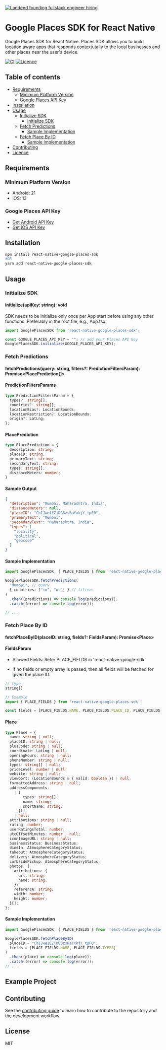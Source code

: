 [![Landeed founding fullstack engineer hiring](https://github.com/user-attachments/assets/f5298bfc-cf7f-42d2-842c-4e2e815165af)](https://www.ycombinator.com/companies/landeed/jobs/1RGlF1W-founding-fullstack-engineer-react-react-native-any-backend-india)


# Google Places SDK for React Native

Google Places SDK for React Native. Places SDK allows you to build location aware apps that responds contextutally to the local businesses and other places near the user's device.

[![CI](https://github.com/Kroniac/react-native-google-places-sdk/actions/workflows/ci.yml/badge.svg)](https://github.com/Kroniac/react-native-google-places-sdk/actions/workflows/ci.yml)
[![Licence](https://img.shields.io/github/license/Kroniac/react-native-google-places-sdk)](https://opensource.org/licenses/MIT)

## Table of contents

- [Requirements](#requirements)
  - [Minimum Platform Version](#minimum-platform-version)
  - [Google Places API Key](#google-places-api-key)
- [Installation](#installation)
- [Usage](#usage)
  - [Initialize SDK](#initialize-sdk)
    - [Initialize SDK](#initialize-sdk)
  - [Fetch Predictions](#fetch-predictions)
    - [Sample Implementation](#sample-implementation)
  - [Fetch Place By ID](#fetch-place-by-id)
    - [Sample Implementation](#sample-implementation-1)
- [Contributing](#contributing)
- [Licence](#license)

## Requirements

### Minimum Platform Version

- Android: 21
- iOS: 13

### Google Places API Key

- [Get Android API Key](https://developers.google.com/maps/documentation/places/android-sdk/get-api-key)
- [Get iOS API Key](https://developers.google.com/maps/documentation/places/ios-sdk/get-api-key)

## Installation

```sh
npm install react-native-google-places-sdk
#OR
yarn add react-native-google-places-sdk
```

## Usage

### Initialize SDK

#### initialize(apiKey: string): void

SDK needs to be initialize only once per App start before using any other functions. Preferably in the root file, e.g., App.tsx.

```ts
import GooglePlacesSDK from 'react-native-google-places-sdk';

const GOOGLE_PLACES_API_KEY = ""; // add your Places API key
GooglePlacesSDK.initialize(GOOGLE_PLACES_API_KEY);
```

### Fetch Predictions

#### fetchPredictions(query: string, filters?: PredictionFiltersParam): Promise<PlacePrediction[]>

#### PredictionFiltersParams

```ts
type PredictionFiltersParam = {
  types?: string[];
  countries?: string[];
  locationBias?: LocationBounds;
  locationRestriction?: LocationBounds;
  origin?: LatLng;
};
```

#### PlacePrediction

```ts
type PlacePrediction = {
  description: string;
  placeID: string;
  primaryText: string;
  secondaryText: string;
  types: string[];
  distanceMeters: number;
}
```

#### Sample Output

```json
{
  "description": "Mumbai, Maharashtra, India",
  "distanceMeters": null,
  "placeID": "ChIJwe1EZjDG5zsRaYxkjY_tpF0",
  "primaryText": "Mumbai",
  "secondaryText": "Maharashtra, India",
  "types": [
    "locality",
    "political",
    "geocode"
  ]
}
```

#### Sample Implementation

```ts
import GooglePlacesSDK, { PLACE_FIELDS } from 'react-native-google-places-sdk';

GooglePlacesSDK.fetchPredictions(
  "Mumbai", // query
  { countries: ["in", "us"] } // filters
)
  .then((predictions) => console.log(predictions));
  .catch((error) => console.log(error));

// ...
```

### Fetch Place By ID

#### fetchPlaceByID(placeID: string, fields?: FieldsParam): Promise\<Place\>

#### FieldsParam

- Allowed Fields: Refer PLACE_FIELDS in 'react-native-google-sdk'

- If no fields or empty array is passed, then all fields will be fetched for given the place ID.

```ts
// type
string[]

// Example
import { PLACE_FIELDS } from 'react-native-google-places-sdk';

const fields = [PLACE_FIELDS.NAME, PLACE_FIELDS.PLACE_ID, PLACE_FIELDS.ADDRESS_COMPONENTS]
```

#### Place

```ts
type Place = {
  name: string | null;
  placeID: string | null;
  plusCode: string | null;
  coordinate: LatLng | null;
  openingHours: string | null;
  phoneNumber: string | null;
  types: string[] | null;
  priceLevel: number | null;
  website: string | null;
  viewport: (LocationBounds & { valid: boolean }) | null;
  formattedAddress: string | null;
  addressComponents:
    | {
        types: string[];
        name: string;
        shortName: string;
      }[]
    | null;
  attributions: string | null;
  rating: number;
  userRatingsTotal: number;
  utcOffsetMinutes: number | null;
  iconImageURL: string | null;
  businessStatus: BusinessStatus;
  dineIn: AtmosphereCategoryStatus;
  takeout: AtmosphereCategoryStatus;
  delivery: AtmosphereCategoryStatus;
  curbsidePickup: AtmosphereCategoryStatus;
  photos: {
    attributions: {
      url: string;
      name: string;
    };
    reference: string;
    width: number;
    height: number;
  }[];
};
```

#### Sample Implementation

```ts
import GooglePlacesSDK, { PLACE_FIELDS } from 'react-native-google-places-sdk';

GooglePlacesSDK.fetchPlaceByID(
  placeID = "ChIJwe1EZjDG5zsRaYxkjY_tpF0",
  fields = [PLACE_FIELDS.NAME, PLACE_FIELDS.TYPES]
)
  .then((place) => console.log(place));
  .catch((error) => console.log(error));
// ...
```

## Example Project


## Contributing

See the [contributing guide](CONTRIBUTING.md) to learn how to contribute to the repository and the development workflow.

## License

MIT
